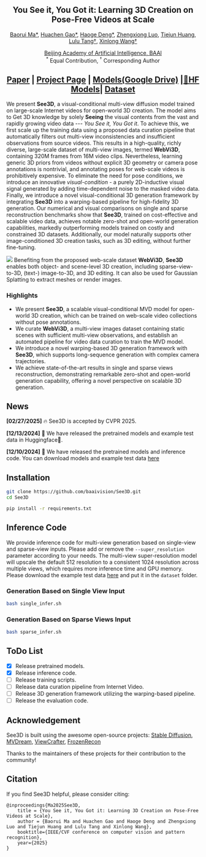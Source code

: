 <div align='center'>
<!-- <img src="assets/logo.jpg" alt="logo" style="zoom:0.5%;" /> -->

<h2>You See it, You Got it: Learning 3D Creation on Pose-Free Videos at Scale</h2>

[Baorui Ma*](https://mabaorui.github.io), [Huachen Gao*](https://gaohchen.github.io/), [Haoge Deng*](https://github.com/Bitterdhg/), [Zhengxiong Luo](https://greatlog.github.io/), [Tiejun Huang](https://scholar.google.com/citations?user=knvEK4AAAAAJ&hl=en), [Lulu Tang†](https://scholar.google.com/citations?authuser=1&user=o2fG4xUAAAAJ), [Xinlong Wang†](https://www.xloong.wang/)

[Beijing Academy of Artificial Intelligence, BAAI](https://www.baai.ac.cn/english.html)<br>
<sup>*</sup> Equal Contribution, <sup>†</sup> Corresponding Author

## [Paper](https://arxiv.org/abs/2412.06699/) | [Project Page](https://vision.baai.ac.cn/see3d/) | [Models(Google Drive)](https://drive.google.com/drive/folders/1uz4NtAtYYiV53dYlJ_I78fVzqxUBk-Fb?usp=sharing/) |[🤗HF Models](https://huggingface.co/bruiiii/See3D/)| [Dataset]()

</div>
We present <strong>See3D</strong>, a visual-conditional multi-view diffusion model trained on large-scale Internet videos for open-world 3D creation. The model aims to </strong>Get</strong> 3D knowledge by solely <strong>Seeing</strong> the visual contents from the vast and rapidly growing video data --- <em>You See it, You Got it</em>. To achieve this, we first scale up the training data using a proposed data curation pipeline that automatically filters out multi-view inconsistencies and insufficient observations from source videos. This results in a high-quality, richly diverse, large-scale dataset of multi-view images, termed <strong>WebVi3D</strong>, containing 320M frames from 16M video clips. Nevertheless, learning generic 3D priors from videos without explicit 3D geometry or camera pose annotations is nontrivial, and annotating poses for web-scale videos is prohibitively expensive. To eliminate the need for pose conditions, we introduce an innovative <em>visual-condition</em> - a purely 2D-inductive visual signal generated by adding time-dependent noise to the masked video data. Finally, we introduce a novel visual-conditional 3D generation framework by integrating <strong>See3D</strong> into a warping-based pipeline for high-fidelity 3D generation. Our numerical and visual comparisons on single and sparse reconstruction benchmarks show that <strong>See3D</strong>, trained on cost-effective and scalable video data, achieves notable zero-shot and open-world generation capabilities, markedly outperforming models trained on costly and constrained 3D datasets. Additionally, our model naturally supports other image-conditioned 3D creation tasks, such as 3D editing, without further fine-tuning.

![](assets/teaser.jpg)
Benefiting from the proposed web-scale dataset **WebVi3D**, **See3D** enables both object- and scene-level 3D creation, including sparse-view-to-3D, (text-) image-to-3D, and 3D editing. It can also be used for Gaussian Splatting to extract meshes or render images.

### Highlights

- We present **See3D**, a scalable visual-conditional MVD model for open-world 3D creation, which can be trained on web-scale video collections without pose annotations.
- We curate **WebVi3D**, a multi-view images dataset containing static scenes with sufficient multi-view observations, and establish an automated pipeline for video data curation to train the MVD model.
- We introduce a novel warping-based 3D generation framework with **See3D**, which supports long-sequence generation with complex camera trajectories.
- We achieve state-of-the-art results in single and sparse views reconstruction, demonstrating remarkable zero-shot and open-world generation capability, offering a novel perspective on scalable 3D generation.

## News
**[02/27/2025]**
:fire: See3D is accepted by CVPR 2025.

**[12/13/2024]**
:rocket: We have released the pretrained models and example test data in Huggingface🤗.

**[12/10/2024]**
:rocket: We have released the pretrained models and inference code. You can download models and example test data [here](https://drive.google.com/drive/folders/1uz4NtAtYYiV53dYlJ_I78fVzqxUBk-Fb?usp=sharing/)

## Installation
```sh
git clone https://github.com/baaivision/See3D.git
cd See3D

pip install -r requirements.txt
```

## Inference Code
We provide inference code for multi-view generation based on single-view and sparse-view inputs. Please add or remove the `--super_resolution` parameter according to your needs. The multi-view super-resolution model will upscale the default 512 resolution to a consistent 1024 resolution across multiple views, which requires more inference time and GPU memory. Please download the example test data [here](https://drive.google.com/drive/folders/1uz4NtAtYYiV53dYlJ_I78fVzqxUBk-Fb?usp=sharing/) and put it in the `dataset` folder.
### Generation Based on Single View Input
```sh
bash single_infer.sh
```
### Generation Based on Sparse Views Input
```sh
bash sparse_infer.sh
```

## ToDo List
- [x] Release pretrained models.
- [x] Release inference code.
- [ ] Release training scripts.
- [ ] Release data curation pipeline from Internet Video.
- [ ] Release 3D generation framework utilizing the warping-based pipeline.
- [ ] Release the evaluation code.

## Acknowledgement

See3D is built using the awesome open-source projects: [Stable Diffusion](https://github.com/Stability-AI/stablediffusion), [MVDream](https://github.com/bytedance/MVDream), [ViewCrafter](https://github.com/Drexubery/ViewCrafter/tree/main), [FrozenRecon](https://github.com/aim-uofa/FrozenRecon)

Thanks to the maintainers of these projects for their contribution to the community!

## Citation

If you find See3D helpful, please consider citing:

```
@inproceedings{Ma2025See3D,
    title = {You See it, You Got it: Learning 3D Creation on Pose-Free Videos at Scale},
    author = {Baorui Ma and Huachen Gao and Haoge Deng and Zhengxiong Luo and Tiejun Huang and Lulu Tang and Xinlong Wang},
    booktitle={IEEE/CVF conference on computer vision and pattern recognition},
    year={2025}
}
```  
